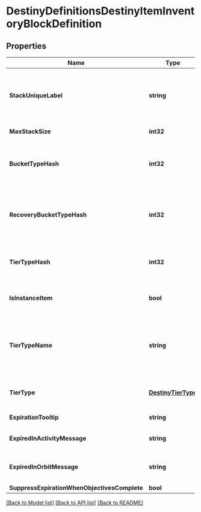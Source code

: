 # DestinyDefinitionsDestinyItemInventoryBlockDefinition

## Properties
Name | Type | Description | Notes
------------ | ------------- | ------------- | -------------
**StackUniqueLabel** | **string** | If this string is populated, you can&#39;t have more than one stack with this label in a given inventory. Note that this is different from the equipping block&#39;s unique label, which is used for equipping uniqueness. | [optional] 
**MaxStackSize** | **int32** | The maximum quantity of this item that can exist in a stack. | [optional] 
**BucketTypeHash** | **int32** | The hash identifier for the DestinyInventoryBucketDefinition to which this item belongs. I should have named this \&quot;bucketHash\&quot;, but too many things refer to it now. Sigh. | [optional] 
**RecoveryBucketTypeHash** | **int32** | If the item is picked up by the lost loot queue, this is the hash identifier for the DestinyInventoryBucketDefinition into which it will be placed. Again, I should have named this recoveryBucketHash instead. | [optional] 
**TierTypeHash** | **int32** | The hash identifier for the Tier Type of the item, use to look up its DestinyItemTierTypeDefinition if you need to show localized data for the item&#39;s tier. | [optional] 
**IsInstanceItem** | **bool** | If TRUE, this item is instanced. Otherwise, it is a generic item that merely has a quantity in a stack (like Glimmer). | [optional] 
**TierTypeName** | **string** | The localized name of the tier type, which is a useful shortcut so you don&#39;t have to look up the definition every time. However, it&#39;s mostly a holdover from days before we had a DestinyItemTierTypeDefinition to refer to. | [optional] 
**TierType** | [**DestinyTierType**](Destiny.TierType.md) | The enumeration matching the tier type of the item to known values, again for convenience sake. | [optional] 
**ExpirationTooltip** | **string** | The tooltip message to show, if any, when the item expires. | [optional] 
**ExpiredInActivityMessage** | **string** | If the item expires while playing in an activity, we show a different message. | [optional] 
**ExpiredInOrbitMessage** | **string** | If the item expires in orbit, we show a... more different message. (\&quot;Consummate V&#39;s, consummate!\&quot;) | [optional] 
**SuppressExpirationWhenObjectivesComplete** | **bool** |  | [optional] 

[[Back to Model list]](../README.md#documentation-for-models) [[Back to API list]](../README.md#documentation-for-api-endpoints) [[Back to README]](../README.md)


